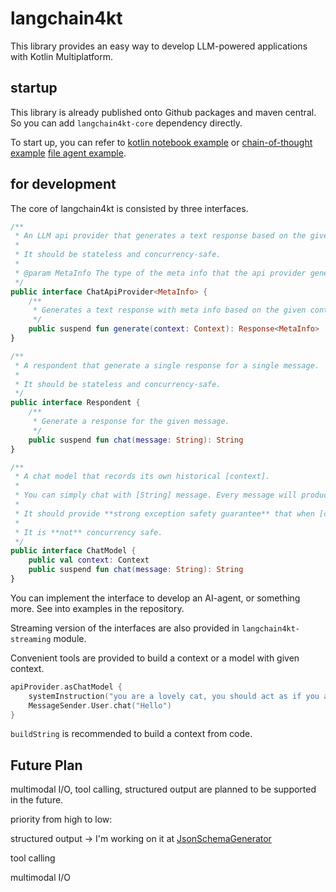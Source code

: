# langchain4kt

This library provides an easy way to develop LLM-powered applications with
Kotlin Multiplatform.

## startup

This library is already published onto Github packages and maven central.
So you can add `langchain4kt-core` dependency directly.

To start up, you can refer to [kotlin notebook example](example-kotlin-notebook/BasicUsage.ipynb)
or [chain-of-thought example](example-chain-of-thought/src/jvmTest) [file agent example](example-function-calling/src/jvmTest).

## for development

The core of langchain4kt is consisted by three interfaces.

```kotlin
/**
 * An LLM api provider that generates a text response based on the given context.
 *
 * It should be stateless and concurrency-safe.
 *
 * @param MetaInfo The type of the meta info that the api provider generates.
 */
public interface ChatApiProvider<MetaInfo> {
    /**
     * Generates a text response with meta info based on the given context.
     */
    public suspend fun generate(context: Context): Response<MetaInfo>
}
```

```kotlin
/**
 * A respondent that generate a single response for a single message.
 *
 * It should be stateless and concurrency-safe.
 */
public interface Respondent {
    /**
     * Generate a response for the given message.
     */
    public suspend fun chat(message: String): String
}
```

```kotlin
/**
 * A chat model that records its own historical [context].
 *
 * You can simply chat with [String] message. Every message will produce a response in [String].
 *
 * It should provide **strong exception safety guarantee** that when [chat] throws a exception, the state of itself **should not** change
 *
 * It is **not** concurrency safe.
 */
public interface ChatModel {
    public val context: Context
    public suspend fun chat(message: String): String
}
```

You can implement the interface to develop an AI-agent, or something more.
See into examples in the repository.

Streaming version of the interfaces are also provided in `langchain4kt-streaming` module.

Convenient tools are provided to build a context or a model with given context.

```kotlin
apiProvider.asChatModel {
    systemInstruction("you are a lovely cat, you should act as if you are a cat.")
    MessageSender.User.chat("Hello")
}
```

`buildString` is recommended to build a context from code.

## Future Plan

multimodal I/O, tool calling, structured output are planned to be supported in the future.

priority from high to low:

structured output -> I'm working on it at [JsonSchemaGenerator](https://github.com/Stream29/JsonSchemaGenerator)

tool calling

multimodal I/O